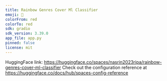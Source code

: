 ```yaml
---
title: Rainbow Genres Cover Ml Classifier
emoji: 🐠
colorFrom: red
colorTo: red
sdk: gradio
sdk_version: 3.39.0
app_file: app.py
pinned: false
license: mit
---
```


HuggingFace link: https://huggingface.co/spaces/nasrin2023ripa/rainbow-genres-cover-ml-classifier
Check out the configuration reference at https://huggingface.co/docs/hub/spaces-config-reference
